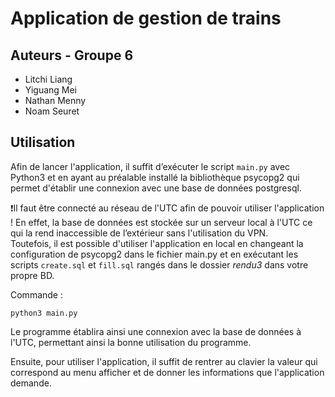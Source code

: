 # Application de gestion de trains

## Auteurs - Groupe 6
- Litchi Liang
- Yiguang Mei
- Nathan Menny
- Noam Seuret

## Utilisation

Afin de lancer l'application, il suffit d’exécuter le script `main.py` avec Python3 et en ayant au préalable installé la bibliothèque psycopg2 qui permet d'établir une connexion avec une base de données postgresql.   

❗Il faut être connecté au réseau de l'UTC afin de pouvoir utiliser l'application ! En effet, la base de données est stockée sur un serveur local à l'UTC ce qui la rend inaccessible de l’extérieur sans l'utilisation du VPN.    
Toutefois, il est possible d'utiliser l'application en local en changeant la configuration de psycopg2 dans le fichier main.py et en exécutant les scripts `create.sql` et `fill.sql` rangés dans le dossier *rendu3* dans votre propre BD.

Commande :    
```
python3 main.py
```

Le programme établira ainsi une connexion avec la base de données à l'UTC, permettant ainsi la bonne utilisation du programme.

Ensuite, pour utiliser l'application, il suffit de rentrer au clavier la valeur qui correspond au menu afficher et de donner les informations que l'application demande.